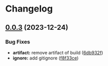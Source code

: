 # Changelog

## [0.0.3](https://github.com/MahmoudESSE/marky.nvim/compare/v0.0.2...v0.0.3) (2023-12-24)


### Bug Fixes

* **artifact:** remove artifact of build ([6db932f](https://github.com/MahmoudESSE/marky.nvim/commit/6db932f9f741995847f3b214f391f63b17325878))
* **ignore:** add gitignore ([f8f33ce](https://github.com/MahmoudESSE/marky.nvim/commit/f8f33ce2764d2ef7dcf363655a4fc8b74bb480ec))
